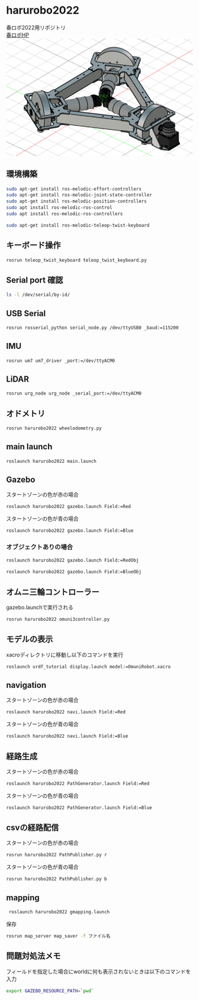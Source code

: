 # harurobo2022
春ロボ2022用リポジトリ\
[春ロボHP](https://kantouharurobo.com/haru/entry)\
![robotmodel](/image/robot.png)
## 環境構築
```bash
sudo apt-get install ros-melodic-effort-controllers
sudo apt-get install ros-melodic-joint-state-controller
sudo apt-get install ros-melodic-position-controllers
sudo apt install ros-melodic-ros-control
sudo apt install ros-melodic-ros-controllers
```
```bash
sudo apt-get install ros-melodic-teleop-twist-keyboard
```
## キーボード操作
```bash
rosrun teleop_twist_keyboard teleop_twist_keyboard.py
```
## Serial port 確認
```bash
ls -l /dev/serial/by-id/
```
## USB Serial
```bash
rosrun rosserial_python serial_node.py /dev/ttyUSB0 _baud:=115200
```
## IMU
```bash
rosrun um7 um7_driver _port:=/dev/ttyACM0
```
## LiDAR
```bash
rosrun urg_node urg_node _serial_port:=/dev/ttyACM0
```
## オドメトリ
```bash
rosrun harurobo2022 wheelodometry.py
```
## main launch
```bash
roslaunch harurobo2022 main.launch
```
## Gazebo
スタートゾーンの色が赤の場合
```bash
roslaunch harurobo2022 gazebo.launch Field:=Red
```
スタートゾーンの色が青の場合
```bash
roslaunch harurobo2022 gazebo.launch Field:=Blue
```
### オブジェクトありの場合
```bash
roslaunch harurobo2022 gazebo.launch Field:=RedObj
```
```bash
roslaunch harurobo2022 gazebo.launch Field:=BlueObj
```
## オムニ三輪コントローラー
gazebo.launchで実行される
```bash
rosrun harurobo2022 omuni3controller.py
```
## モデルの表示
xacroディレクトリに移動し以下のコマンドを実行
```bash
roslaunch urdf_tutorial display.launch model:=OmuniRobot.xacro
```
## navigation
スタートゾーンの色が赤の場合
```bash
roslaunch harurobo2022 navi.launch Field:=Red
```
スタートゾーンの色が青の場合
```bash
roslaunch harurobo2022 navi.launch Field:=Blue
```
## 経路生成
スタートゾーンの色が赤の場合
```bash
roslaunch harurobo2022 PathGenerator.launch Field:=Red
```
スタートゾーンの色が青の場合
```bash
roslaunch harurobo2022 PathGenerator.launch Field:=Blue
```
## csvの経路配信
スタートゾーンの色が赤の場合
```bash
rosrun harurobo2022 PathPublisher.py r
```
スタートゾーンの色が青の場合
```bash
rosrun harurobo2022 PathPublisher.py b
```
## mapping
```bash
 roslaunch harurobo2022 gmapping.launch
```
保存
```bash
rosrun map_server map_saver -f ファイル名
```
## 問題対処法メモ
フィールドを指定した場合にworldに何も表示されないときは以下のコマンドを入力
```bash
export GAZEBO_RESOURCE_PATH=`pwd`
```
